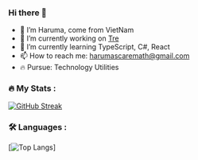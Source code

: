 ### Hi there 👋
- 👋 I’m Haruma, come from VietNam
- 🔭 I’m currently working on [Tre](https://github.com/Tre-VN/Tre)
- 🌱 I’m currently learning TypeScript, C#, React
- 📫 How to reach me: harumascaremath@gmail.com
- 🔥 Pursue: Technology Utilities
### :fire: My Stats :
[![GitHub Streak](http://github-readme-streak-stats.herokuapp.com?user=Tre-VN&theme=dark&background=000000)](https://github.com/Tre-VN/Tre)
### :hammer_and_wrench: Languages :
[![Top Langs](https://github-readme-stats.vercel.app/api/top-langs/?username=Tre-VN&layout=compact&theme=vision-friendly-dark)]
